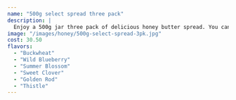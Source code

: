 ```yaml
---
name: "500g select spread three pack"
description: |
  Enjoy a 500g jar three pack of delicious honey butter spread. You can choose from our variety of honey spread flavours  for your three jars and the quantity you want to purchase.
image: "/images/honey/500g-select-spread-3pk.jpg"
cost: 30.50
flavors:
  - "Buckwheat"
  - "Wild Blueberry"
  - "Summer Blossom"
  - "Sweet Clover"
  - "Golden Rod"
  - "Thistle"
---
```

